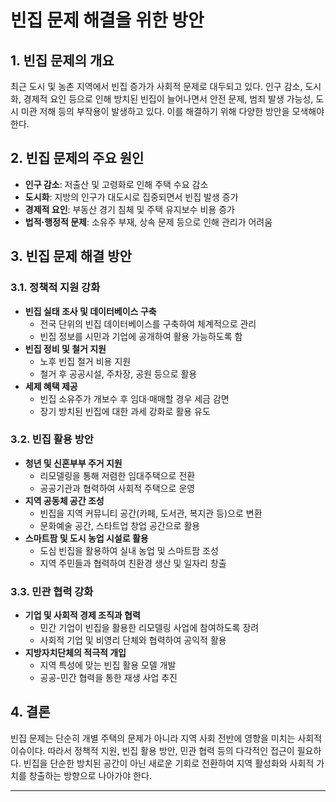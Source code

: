# 빈집 문제 해결을 위한 방안

## 1. 빈집 문제의 개요
최근 도시 및 농촌 지역에서 빈집 증가가 사회적 문제로 대두되고 있다. 인구 감소, 도시화, 경제적 요인 등으로 인해 방치된 빈집이 늘어나면서 안전 문제, 범죄 발생 가능성, 도시 미관 저해 등의 부작용이 발생하고 있다. 이를 해결하기 위해 다양한 방안을 모색해야 한다.

## 2. 빈집 문제의 주요 원인
- **인구 감소**: 저출산 및 고령화로 인해 주택 수요 감소
- **도시화**: 지방의 인구가 대도시로 집중되면서 빈집 발생 증가
- **경제적 요인**: 부동산 경기 침체 및 주택 유지보수 비용 증가
- **법적·행정적 문제**: 소유주 부재, 상속 문제 등으로 인해 관리가 어려움

## 3. 빈집 문제 해결 방안
### 3.1. 정책적 지원 강화
- **빈집 실태 조사 및 데이터베이스 구축**
  - 전국 단위의 빈집 데이터베이스를 구축하여 체계적으로 관리
  - 빈집 정보를 시민과 기업에 공개하여 활용 가능하도록 함
- **빈집 정비 및 철거 지원**
  - 노후 빈집 철거 비용 지원
  - 철거 후 공공시설, 주차장, 공원 등으로 활용
- **세제 혜택 제공**
  - 빈집 소유주가 개보수 후 임대·매매할 경우 세금 감면
  - 장기 방치된 빈집에 대한 과세 강화로 활용 유도

### 3.2. 빈집 활용 방안
- **청년 및 신혼부부 주거 지원**
  - 리모델링을 통해 저렴한 임대주택으로 전환
  - 공공기관과 협력하여 사회적 주택으로 운영
- **지역 공동체 공간 조성**
  - 빈집을 지역 커뮤니티 공간(카페, 도서관, 복지관 등)으로 변환
  - 문화예술 공간, 스타트업 창업 공간으로 활용
- **스마트팜 및 도시 농업 시설로 활용**
  - 도심 빈집을 활용하여 실내 농업 및 스마트팜 조성
  - 지역 주민들과 협력하여 친환경 생산 및 일자리 창출

### 3.3. 민관 협력 강화
- **기업 및 사회적 경제 조직과 협력**
  - 민간 기업이 빈집을 활용한 리모델링 사업에 참여하도록 장려
  - 사회적 기업 및 비영리 단체와 협력하여 공익적 활용
- **지방자치단체의 적극적 개입**
  - 지역 특성에 맞는 빈집 활용 모델 개발
  - 공공-민간 협력을 통한 재생 사업 추진

## 4. 결론
빈집 문제는 단순히 개별 주택의 문제가 아니라 지역 사회 전반에 영향을 미치는 사회적 이슈이다. 따라서 정책적 지원, 빈집 활용 방안, 민관 협력 등의 다각적인 접근이 필요하다. 빈집을 단순한 방치된 공간이 아닌 새로운 기회로 전환하여 지역 활성화와 사회적 가치를 창출하는 방향으로 나아가야 한다.

---
